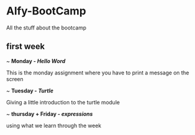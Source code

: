 # Alfy-BootCamp
All the stuff about the bootcamp

## first week

~ **Monday - *Hello Word***
  
  This is the monday assignment where you have to print a message on the screen
      
~ **Tuesday - *Turtle***
  
  Giving a little introduction to the turtle module 
    
~ **thursday + Friday - *expressions***
  
  using what we learn through the week
